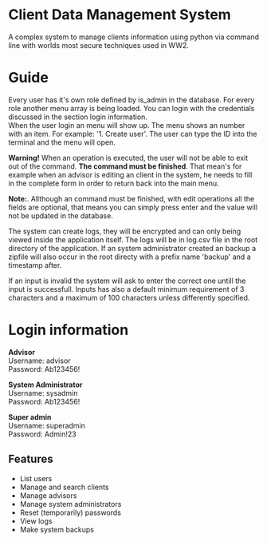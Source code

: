 # Client Data Management System
A complex system to manage clients information using python via command line with worlds most secure techniques used in WW2.

# Guide
Every user has it's own role defined by is_admin in the database. For every role another menu array is being loaded. You can login with the credentials discussed in the section login information.  
When the user login an menu will show up. The menu shows an number with an item. For example: '1. Create user'. The user can type the ID into the terminal and the menu will open.  
  
  
**Warning!**
When an operation is executed, the user will not be able to exit out of the command. **The command must be finished**. That mean's for example when an advisor is editing an client in the system, he needs to fill in the complete form in order to return back into the main menu.  
  
**Note:**. 
Allthough an command must be finished, with edit operations all the fields are optional, that means you can simply press enter and the value will not be updated in the database.
  
  
The system can create logs, they will be encrypted and can only being viewed inside the application itself. The logs will be in log.csv file in the root directory of the application. If an system administrator created an backup a zipfile will also occur in the root directy with a prefix name 'backup' and a timestamp after.  
  
If an input is invalid the system will ask to enter the correct one untill the input is successfull. Inputs has also a default minimum requirement of 3 characters and a maximum of 100 characters unless differently specified.  


# Login information

**Advisor**  
Username: advisor  
Password: Ab123456!   
  
**System Administrator**  
Username: sysadmin  
Password: Ab123456!  
  
**Super admin**  
Username: superadmin  
Password: Admin!23  
  
## Features
- List users
- Manage and search clients 
- Manage advisors
- Manage system administrators
- Reset (temporarily) passwords
- View logs
- Make system backups
